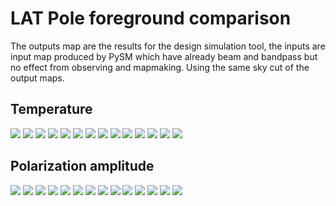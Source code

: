 # LAT Pole foreground comparison

The outputs map are the results for the design simulation tool,
the inputs are input map produced by PySM which have already beam
and bandpass but no effect from observing and mapmaking.
Using the same sky cut of the output maps.

## Temperature

![](foreground_map_ULFPL1_input.png) ![](foreground_map_ULFPL1_output.png)
![](foreground_map_LFPL1_input.png) ![](foreground_map_LFPL1_output.png)
![](foreground_map_LFPL2_input.png) ![](foreground_map_LFPL2_output.png)
![](foreground_map_MFPL1_input.png) ![](foreground_map_MFPL1_output.png)
![](foreground_map_MFPL2_input.png) ![](foreground_map_MFPL2_output.png)
![](foreground_map_HFPL1_input.png) ![](foreground_map_HFPL1_output.png)
![](foreground_map_HFPL2_input.png) ![](foreground_map_HFPL2_output.png)


## Polarization amplitude

![](foreground_map_P_ULFPL1_input.png) ![](foreground_map_P_ULFPL1_output.png)
![](foreground_map_P_LFPL1_input.png) ![](foreground_map_P_LFPL1_output.png)
![](foreground_map_P_LFPL2_input.png) ![](foreground_map_P_LFPL2_output.png)
![](foreground_map_P_MFPL1_input.png) ![](foreground_map_P_MFPL1_output.png)
![](foreground_map_P_MFPL2_input.png) ![](foreground_map_P_MFPL2_output.png)
![](foreground_map_P_HFPL1_input.png) ![](foreground_map_P_HFPL1_output.png)
![](foreground_map_P_HFPL2_input.png) ![](foreground_map_P_HFPL2_output.png)
